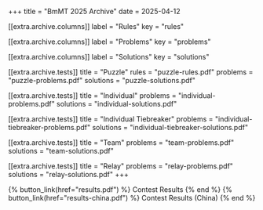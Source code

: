 +++
title = "BmMT 2025 Archive"
date = 2025-04-12

[[extra.archive.columns]]
label = "Rules"
key = "rules"

[[extra.archive.columns]]
label = "Problems"
key = "problems"

[[extra.archive.columns]]
label = "Solutions"
key = "solutions"

[[extra.archive.tests]]
title = "Puzzle"
rules = "puzzle-rules.pdf"
problems = "puzzle-problems.pdf"
solutions = "puzzle-solutions.pdf"

[[extra.archive.tests]]
title = "Individual"
problems = "individual-problems.pdf"
solutions = "individual-solutions.pdf"

[[extra.archive.tests]]
title = "Individual Tiebreaker"
problems = "individual-tiebreaker-problems.pdf"
solutions = "individual-tiebreaker-solutions.pdf"

[[extra.archive.tests]]
title = "Team"
problems = "team-problems.pdf"
solutions = "team-solutions.pdf"

[[extra.archive.tests]]
title = "Relay"
problems = "relay-problems.pdf"
solutions = "relay-solutions.pdf"
+++

{% button_link(href="results.pdf") %} Contest Results {% end %}
{% button_link(href="results-china.pdf") %} Contest Results (China) {% end %}
